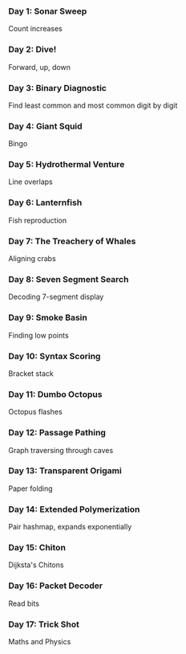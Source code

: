 ### Day 1: Sonar Sweep
Count increases
### Day 2: Dive!
Forward, up, down
### Day 3: Binary Diagnostic
Find least common and most common digit by digit
### Day 4: Giant Squid
Bingo
### Day 5: Hydrothermal Venture
Line overlaps
### Day 6: Lanternfish
Fish reproduction
### Day 7: The Treachery of Whales
Aligning crabs
### Day 8: Seven Segment Search
Decoding 7-segment display
### Day 9: Smoke Basin
Finding low points
### Day 10: Syntax Scoring
Bracket stack
### Day 11: Dumbo Octopus
Octopus flashes
### Day 12: Passage Pathing
Graph traversing through caves
### Day 13: Transparent Origami
Paper folding
### Day 14: Extended Polymerization
Pair hashmap, expands exponentially
### Day 15: Chiton
Dijksta's Chitons
### Day 16: Packet Decoder
Read bits
### Day 17: Trick Shot
Maths and Physics
